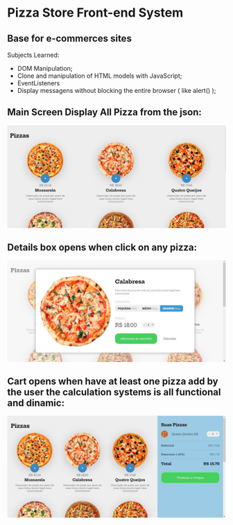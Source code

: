 # Pizza Store Front-end System
## Base for e-commerces sites

Subjects Learned:

* DOM Manipulation;
* Clone and manipulation of HTML models with JavaScript;
* EventListeners
* Display messagens without blocking the entire browser ( like alert() );

## Main Screen Display All Pizza from the json:
![alt Main Screen Display All Pizza from the json](https://github.com/heronoa/ecommerce_base-pizza-/blob/master/body.jpg?raw=true)

## Details box opens when click on any pizza:
![alt Details box opens when click on any pizza](https://github.com/heronoa/ecommerce_base-pizza-/blob/master/modal.jpg?raw=true)

## Cart opens when have at least one pizza add by the user the calculation systems is all functional and dinamic: 
![alt Cart opens when have at least one pizza add by the user the calculation systems is all functional and dinamic](https://github.com/heronoa/ecommerce_base-pizza-/blob/master/cart.jpg?raw=true)
